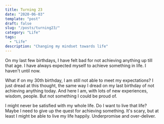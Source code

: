 ```yaml
---
title: Turning 23
date: "2020-06-03"
template: "post"
draft: false
slug: "/posts/turning23/"
category: "Life"
tags:
  - "Life"
description: "Changing my mindset towards life"
---
```


On my last few birthdays, I have felt bad for not achieving anything up till that age. I have always expected myself to achieve something in life. I haven't until now.

What if on my 30th birthday, I am still not able to meet my expectations? I just dread at this thought, the same way I dread on my last birthday of not achieving anything today. And here I am, with lots of new experiences, wisdom, people. But not something I could be proud of.

I might never be satisfied with my whole life. Do I want to live that life? Maybe I need to give up the quest for achieving something. It's scary, but at least I might be able to live my life happily. Underpromise and over-deliver.
